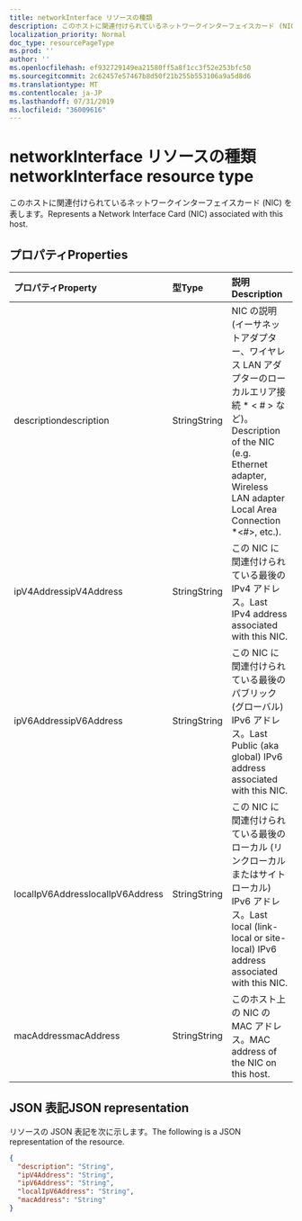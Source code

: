```yaml
---
title: networkInterface リソースの種類
description: このホストに関連付けられているネットワークインターフェイスカード (NIC) を表します。
localization_priority: Normal
doc_type: resourcePageType
ms.prod: ''
author: ''
ms.openlocfilehash: ef932729149ea21580ff5a8f1cc3f52e253bfc50
ms.sourcegitcommit: 2c62457e57467b8d50f21b255b553106a9a5d8d6
ms.translationtype: MT
ms.contentlocale: ja-JP
ms.lasthandoff: 07/31/2019
ms.locfileid: "36009616"
---
```

# <a name="networkinterface-resource-type"></a><span data-ttu-id="02c17-103">networkInterface リソースの種類</span><span class="sxs-lookup"><span data-stu-id="02c17-103">networkInterface resource type</span></span>

<span data-ttu-id="02c17-104">このホストに関連付けられているネットワークインターフェイスカード (NIC) を表します。</span><span class="sxs-lookup"><span data-stu-id="02c17-104">Represents a Network Interface Card (NIC) associated with this host.</span></span>

## <a name="properties"></a><span data-ttu-id="02c17-105">プロパティ</span><span class="sxs-lookup"><span data-stu-id="02c17-105">Properties</span></span>

| <span data-ttu-id="02c17-106">プロパティ</span><span class="sxs-lookup"><span data-stu-id="02c17-106">Property</span></span>   | <span data-ttu-id="02c17-107">型</span><span class="sxs-lookup"><span data-stu-id="02c17-107">Type</span></span> |<span data-ttu-id="02c17-108">説明</span><span class="sxs-lookup"><span data-stu-id="02c17-108">Description</span></span>|
|:---------------|:--------|:----------|
|<span data-ttu-id="02c17-109">description</span><span class="sxs-lookup"><span data-stu-id="02c17-109">description</span></span>|<span data-ttu-id="02c17-110">String</span><span class="sxs-lookup"><span data-stu-id="02c17-110">String</span></span>|<span data-ttu-id="02c17-111">NIC の説明 (イーサネットアダプター、ワイヤレス LAN アダプターのローカルエリア接続 \* < # > など)。</span><span class="sxs-lookup"><span data-stu-id="02c17-111">Description of the NIC (e.g. Ethernet adapter, Wireless LAN adapter Local Area Connection \*<#>, etc.).</span></span>|
|<span data-ttu-id="02c17-112">ipV4Address</span><span class="sxs-lookup"><span data-stu-id="02c17-112">ipV4Address</span></span>|<span data-ttu-id="02c17-113">String</span><span class="sxs-lookup"><span data-stu-id="02c17-113">String</span></span>|<span data-ttu-id="02c17-114">この NIC に関連付けられている最後の IPv4 アドレス。</span><span class="sxs-lookup"><span data-stu-id="02c17-114">Last IPv4 address associated with this NIC.</span></span>|
|<span data-ttu-id="02c17-115">ipV6Address</span><span class="sxs-lookup"><span data-stu-id="02c17-115">ipV6Address</span></span>|<span data-ttu-id="02c17-116">String</span><span class="sxs-lookup"><span data-stu-id="02c17-116">String</span></span>|<span data-ttu-id="02c17-117">この NIC に関連付けられている最後のパブリック (グローバル) IPv6 アドレス。</span><span class="sxs-lookup"><span data-stu-id="02c17-117">Last Public (aka global) IPv6 address associated with this NIC.</span></span>|
|<span data-ttu-id="02c17-118">localIpV6Address</span><span class="sxs-lookup"><span data-stu-id="02c17-118">localIpV6Address</span></span>|<span data-ttu-id="02c17-119">String</span><span class="sxs-lookup"><span data-stu-id="02c17-119">String</span></span>|<span data-ttu-id="02c17-120">この NIC に関連付けられている最後のローカル (リンクローカルまたはサイトローカル) IPv6 アドレス。</span><span class="sxs-lookup"><span data-stu-id="02c17-120">Last local (link-local or site-local) IPv6 address associated with this NIC.</span></span>|
|<span data-ttu-id="02c17-121">macAddress</span><span class="sxs-lookup"><span data-stu-id="02c17-121">macAddress</span></span>|<span data-ttu-id="02c17-122">String</span><span class="sxs-lookup"><span data-stu-id="02c17-122">String</span></span>|<span data-ttu-id="02c17-123">このホスト上の NIC の MAC アドレス。</span><span class="sxs-lookup"><span data-stu-id="02c17-123">MAC address of the NIC on this host.</span></span>|

## <a name="json-representation"></a><span data-ttu-id="02c17-124">JSON 表記</span><span class="sxs-lookup"><span data-stu-id="02c17-124">JSON representation</span></span>

<span data-ttu-id="02c17-125">リソースの JSON 表記を次に示します。</span><span class="sxs-lookup"><span data-stu-id="02c17-125">The following is a JSON representation of the resource.</span></span>

<!-- {
  "blockType": "resource",
  "optionalProperties": [

  ],
  "@odata.type": "microsoft.graph.networkInterface"
}-->

```json
{
  "description": "String",
  "ipV4Address": "String",
  "ipV6Address": "String",
  "localIpV6Address": "String",
  "macAddress": "String"
}

```

<!-- uuid: 8fcb5dbc-d5aa-4681-8e31-b001d5168d79
2015-10-25 14:57:30 UTC -->
<!-- {
  "type": "#page.annotation",
  "description": "networkInterface resource",
  "keywords": "",
  "section": "documentation",
  "tocPath": ""
}-->
